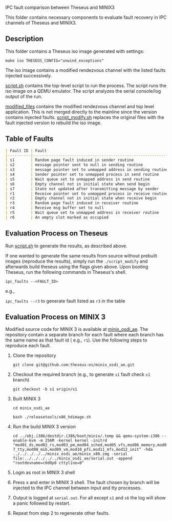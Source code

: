 IPC fault comparison between Theseus and MINIX3

This folder contains necessary components to evaluate fault recovery in IPC channels of Theseus and MINIX3.

## Description
This folder contains a Theseus iso image generated with settings:

   `make iso THESEUS_CONFIG="unwind_exceptions"`

The iso image contains a modified rendezvous channel with the listed faults injected successively.

[script.sh](./script.sh) contains the top-level script to run the process. The script runs the iso image on a QEMU emulator. The script analyzes the serial console/log output of the run.

[modified_files](./modified_files/) contains the modified rendezvous channel and top level application. This is not merged directly to the mainline since the version contains injected faults.  [script_modify.sh](./script_modify.sh) replaces the original files with the fault injected version to rebuild the iso image. 

## Table of Faults 

```markdown
| Fault ID | Fault                                                      | Theseus Response   | Minix 3 Response       |
|----------|------------------------------------------------------------|--------------------|------------------------|
| s1       | Random page fault induced in sender routine                | Recover by restart | kernel panic -> Reboot |
| s2       | message pointer sent to null in sending routine            | Recover by restart | Message lost           |
| s3       | message pointer set to unmapped address in sending routine | Recover by restart | kernel panic -> Reboot |
| s4       | Sender pointer set to unmapped process in send routine     | Recover by restart | kernel panic -> Reboot |
| s5       | Wait queue set to unmapped address in send routine         | Recover by restart | kernel panic -> Reboot |
| s6       | Empty channel not in initial state when send begin         | Hung Task          | kernel panic -> Reboot |
| s7       | State not updated after transmitting message by sender     | Hung Task          | Message lost           |
| r1       | Receive pointer set to unmapped process in receive routine | Recover by restart | kernel panic -> Reboot |
| r2       | Empty channel not in initial state when receive begin      | Recover by restart | kernel panic -> Reboot |
| r3       | Random page fault induced in receiver routine              | Recover by restart | kernel panic -> Reboot |
| r4       | Receive msg buffer set to null                             | Recover by restart | kernel panic -> Reboot |
| r5       | Wait queue set to unmapped address in receiver routine     | Recover by restart | kernel panic -> Reboot |
| r6       | An empty slot marked as occupied                           | Recover by restart | kernel panic -> Reboot |
```



## Evaluation Process on Theseus

Run [script.sh](./script.sh) to generate the results, as described above.

If one wanted to generate the same results from source without prebuilt images (reproduce the results), simply run the `./script_modify` and afterwards build theseus using the flags given above. Upon booting Theseus, run the following commands in Theseus's shell.

   `ipc_faults --<FAULT_ID>`

e.g.,

   `ipc_faults --r3` to generate fault listed as `r3` in the table

## Evaluation Process on MINIX 3

Modified source code for MINIX 3 is available at  [minix_osdi_ae](https://github.com/theseus-os/minix_osdi_ae). The repository contain a separate branch for each fault where each branch has the same name as that fault id ( e.g., `r1`). Use the following steps to reproduce each fault. 

1. Clone the repository

   `git clone git@github.com:theseus-os/minix_osdi_ae.git`

2. Checkout the required branch (e.g., to generate `s1` fault check `s1` branch)

   `git checkout -b s1 origin/s1`

3. Built MINIX 3

   `cd minix_osdi_ae`

   `bash ./releasetools/x86_hdimage.sh` 

4. Run the build MINIX 3 version

   `cd ../obj.i386/destdir.i386/boot/minix/.temp && qemu-system-i386 --enable-kvm -m 256M -kernel kernel -initrd "mod01_ds,mod02_rs,mod03_pm,mod04_sched,mod05_vfs,mod06_memory,mod07_tty,mod08_mib,mod09_vm,mod10_pfs,mod11_mfs,mod12_init" -hda ../../../../../minix_osdi_ae/minix_x86.img -serial file:../../../../../minix_osdi_ae/serial.out -append "rootdevname=c0d0p0 cttyline=0"`

5. Login as root in MINIX 3 shell

6. Press x and enter in MINIX 3 shell. The fault chosen by branch will be injected to the IPC channel between input and tty processes.

7. Output is logged at `serial.out`. For all except `s1` and `s6` the log will show a panic followed by restart.

8. Repeat from step 2 to regenerate other faults.